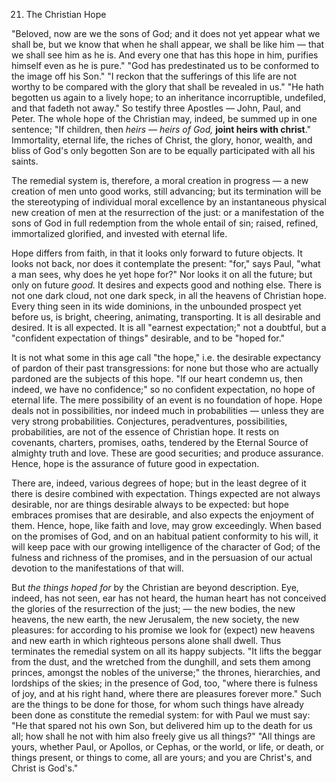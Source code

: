 21. The Christian Hope 

"Beloved, now are we the sons of God; and it does not yet appear what we shall be, but we know that when he shall appear, we shall be like him — that we shall see him as he is. And every one that has this hope in him, purifies himself even as he is pure." "God has predestinated us to be conformed to the image off his Son." "I reckon  that  the  sufferings  of  this  life  are  not  worthy  to  be compared with the glory that shall be revealed in us." "He hath begotten us again to a lively hope; to an inheritance incorruptible, undefiled,  and  that  fadeth  not  away."  So  testify  three Apostles — John, Paul, and Peter. The whole hope of the Christian may, indeed, be summed up in one sentence;  "If children, then *heirs — heirs of God,* **joint heirs with christ**." Immortality, eternal life, the riches  of Christ, the glory, honor,  wealth, and bliss  of God's only begotten Son are to be equally participated with all his saints. 

The remedial system is, therefore, a moral creation in progress — a new  creation  of  men  unto  good  works,  still  advancing;  but  its termination will be the stereotyping of individual moral excellence by  an  instantaneous  physical  new  creation  of  men  at  the resurrection of the just: or a manifestation of the sons of God in full  redemption  from  the  whole  entail  of  sin;  raised,  refined, immortalized glorified, and invested with eternal life. 

Hope differs from faith, in  that it looks only  forward to future objects.  It  looks  not  back,  nor  does  it  contemplate  the  present: "for," says Paul, "what a man sees, why does he yet hope for?" Nor looks it on all the future; but only on future *good.* It desires and expects good and nothing else. There is not one dark cloud, not one dark speck, in all the heavens of Christian hope. Every thing seen in its wide dominions, in the unbounded prospect yet before us, is bright,  cheering,  animating,  transporting.  It  is  all  desirable  and desired.  It  is  all  expected.  It  is  all  "earnest  expectation;"  not  a doubtful, but a "confident expectation of things" desirable, and to be "hoped for." 

It is not what some in this age call "the hope," i.e. the desirable expectancy  of  pardon  of  their  past  transgressions:  for  none  but those who are actually pardoned are the subjects of this hope. "If our heart condemn us, then indeed, we have no confidence;" so no confident expectation, no hope of eternal life. The mere possibility of  an  event  is  no  foundation  of  hope.  Hope  deals  not  in possibilities, nor indeed much in probabilities — unless they are very strong  probabilities.  Conjectures,  peradventures,  possibilities, probabilities, are not of the essence of Christian hope. It rests on covenants,  charters,  promises,  oaths,  tendered  by  the  Eternal Source of almighty truth and love. These are good securities; and produce assurance. Hence, hope is the assurance of future good in expectation.  

There are, indeed, various degrees of hope; but in the least degree of it there is desire combined with expectation. Things expected are  not  always  desirable,  nor  are  things  desirable  always  to  be expected: but hope embraces promises that are desirable, and also expects the enjoyment of them. Hence, hope, like faith and love, may grow exceedingly. When based on the promises of God, and on an habitual patient conformity to his will, it will keep pace with our growing intelligence of the character of God; of the fulness and richness  of  the  promises,  and  in  the  persuasion  of  our  actual devotion to the manifestations of that will. 

But *the things hoped for* by the Christian are beyond description. Eye, indeed, has not seen, ear has not heard, the human heart has not conceived the glories of the resurrection of the just; — the new bodies, the new heavens, the new earth, the new Jerusalem, the new society, the new pleasures: for according to his promise we look for (expect) new heavens and new earth in which righteous persons alone shall dwell. Thus terminates the remedial system on all its happy subjects. "It lifts the beggar from the dust, and the wretched from the dunghill, and sets them among princes, amongst the nobles of the universe;" the thrones, hierarchies, and lordships of the skies; in the presence of God, too, "where there is fulness of joy, and at his right hand, where there are pleasures forever more." Such are the things to be done for those, for whom such things have already been done as constitute the remedial system: for with Paul we must say: "He that spared not his own Son, but delivered him up to the death for us all; how shall he not with him also freely give us all things?" "All things are yours, whether Paul, or Apollos, or Cephas, or the world, or life, or death, or things present, or things to come, all are yours; and you are Christ's, and Christ is God's." 

